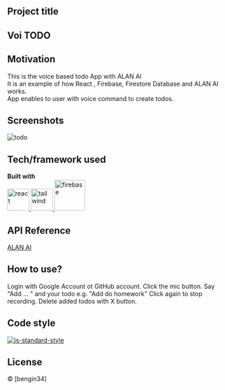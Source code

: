 ## Project title
## Voi TODO

## Motivation
This is the voice based todo App with ALAN AI <br> 
It is an example of how React , Firebase, Firestore Database and ALAN AI works.
<br>
App enables to user with voice command to create todos.

## Screenshots
![todo](https://user-images.githubusercontent.com/118957608/225602933-f0d7f029-efd9-4fc7-9e96-88f6323ddc92.gif)

## Tech/framework used

<b>Built with</b> <br>
<a href="#" target="_blank"> <img src="https://cdn.icon-icons.com/icons2/2415/PNG/512/react_original_wordmark_logo_icon_146375.png" alt="react" width="50"/> </a>  <a href="#" target="_blank"> <img src="https://user-images.githubusercontent.com/25181517/202896760-337261ed-ee92-4979-84c4-d4b829c7355d.png" alt="tailwind" height="50"/> </a> <a href="#" target="_blank"> <img src="https://user-images.githubusercontent.com/25181517/189716855-2c69ca7a-5149-4647-936d-780610911353.png" alt="firebase" height="70"/> </a> 

## API Reference

[ALAN AI](https://alan.app/platform)

## How to use?
Login with Google Account ot GitHub account.
Click the mic button.
Say "Add ... " and your todo e.g. "Add do homework" 
Click again to stop recording.
Delete added todos with X button.


## Code style
[![js-standard-style](https://img.shields.io/badge/code%20style-standard-brightgreen.svg?style=flat)](https://github.com/feross/standard)

## License
 © [bengin34]


